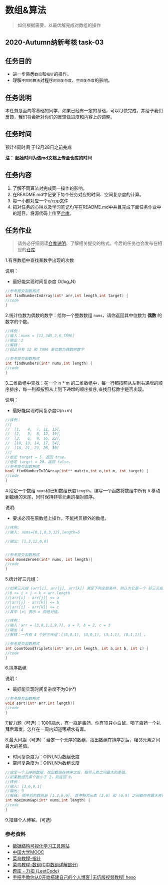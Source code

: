 # 数组&算法

> 如何根据需要，以最优解完成对数组的操作

## 2020-Autumn纳新考核 task-03

## 任务目的

- 进一步熟悉`数组`和`指针`的操作。
- 理解`不同的算法`对程序`时间复杂度`、`空间复杂度`的影响。

## 任务说明

本任务是面向零基础的同学，如果已经有一定的基础，可以尽快完成，并给予我们反馈，我们将会针对你们的反馈做进度和内容上的调整。

## 任务时间

预计4周时间
于12月28日之前完成

__注： 起始时间为该md文档上传至[仓库](https://github.com/TECHF5VE/TechMap)的时间__

## 任务内容

1. 了解不同算法对完成同一操作的影响。
2. 在README.md中记录下每个任务对应的时间、空间复杂度的计算。
3. 每一小题对应一个c/cpp文件
4. 把对任务的心得以及学习笔记均写在README.md中并且完成下面任务作业中的题目，将源代码上传至[仓库](https://github.com/TECHF5VE/TechMap-Works)。

## 任务作业

>请务必仔细阅读[仓库说明](https://github.com/TECHF5VE/TechMap-Works/blob/master/README.md)，了解相关提交的格式。今后的任务也会发布在相应的[仓库](https://github.com/TECHF5VE/TechMap)

1.有序数组中查找某数字出现的次数

说明：

- 最好能实现时间复杂度 O(log₂N)

```cpp
//参考提交函数格式
int findNumberInArray(int* arr,int length,int target) {
//code
}
```

2.统计位数为偶数的数字：给你一个整数数组 `nums`，请你返回其中位数为 **偶数** 的数字的个数。

```cpp
//样例：
//输入：nums = [12,345,2,6,7896]
//输出：2
//解释：
//因此只有 12 和 7896 是位数为偶数的数字

//参考提交函数格式
int findNumbers(int* nums,int length) {
//code
}
```

3.二维数组中查找：在一个 n * m 的二维数组中，每一行都按照从左到右递增的顺序排序，每一列都按照从上到下递增的顺序排序,查找目标数字是否出现。

说明：

- 最好能实现时间复杂度O(n+m)

```cpp
//样例：
//[
//  [1,   4,  7, 11, 15],
//  [2,   5,  8, 12, 19],
//  [3,   6,  9, 16, 22],
//  [10, 13, 14, 17, 24],
//  [18, 21, 23, 26, 30]
//]
//给定 target = 5，返回 true。
//给定 target = 20，返回 false。
//参考提交函数格式
bool findNumberIn2DArray(int** matrix,int n,int m, int target) {
//code
}
```

4.给定一个数组 `nums`和已知数组长度`length`，编写一个函数将数组中所有 `0` 移动到数组的末尾，同时保持非零元素的相对顺序。

   说明:

   - 要求必须在原数组上操作，不能拷贝额外的数组。

   ```cpp
//样例:
//输入: nums=[0,1,0,3,12],length=5

//输出: [1,3,12,0,0]


//参考提交函数格式
void moveZeroes(int* nums, int length){
//code
}

   ```

5.统计好三元组：

```cpp
//如果三元组 (arr[i], arr[j], arr[k]) 满足下列全部条件，则认为它是一个 好三元组 。
//0 <= i < j < k < arr.length
//|arr[i] - arr[j]| <= a
//|arr[j] - arr[k]| <= b
//|arr[i] - arr[k]| <= c
//其中 |x| 表示 x 的绝对值。

//样例：
//输入：arr = [3,0,1,1,9,7], a = 7, b = 2, c = 3
//输出：4
//解释：一共有 4 个好三元组：[(3,0,1), (3,0,1), (3,1,1), (0,1,1)] 。

//参考提交函数格式
int countGoodTriplets(int* arr,int length, int a,int b, int c) {
//code
}
```

6.排序数组

说明：

- 最好能实现时间复杂度不为O(n²)

```cpp
//参考提交函数格式
void sort(int* arr,int length){
//code
}
```

7.智力题（可选）：1000瓶水，有一瓶是毒药，你有10只小白鼠，喝了毒药一个礼拜后毒发，怎样在一周内知道哪瓶水有毒。

8.最大间距（可选）：给定一个无序的数组，找出数组在排序之后，相邻元素之间最大的差值。

- 时间复杂度为：O(N),N为数组长度
- 空间复杂度为：O(N),N为数组长度

```cpp
//给定一个无序的数组，找出数组在排序之后，相邻元素之间最大的差值。
//如果数组元素个数小于 2，则返回 0。
//样例：
//输入: [3,6,9,1]
//输出: 3
//解释: 排序后的数组是 [1,3,6,9], 其中相邻元素 (3,6) 和 (6,9) 之间都存在最大差值 3。
int maximumGap(int* nums,int length) {
//code
}
```

9.搭建个人博客。(可选)

### 参考资料

- [数据结构可视化学习工具网站](https://visualgo.net/zh)
- [中国大学MOOC](https://www.icourse163.org/)
- [菜鸟教程-指针](https://www.runoob.com/cprogramming/c-pointers.html)
- [菜鸟教程-数组(C中数组详解部分)](https://www.runoob.com/cprogramming/c-arrays.html)
- [题库 - 力扣 (LeetCode) ](https://leetcode-cn.com/problemset/all/)
- [手把手教你从0开始搭建自己的个人博客 |无坑版视频教程| hexo](https://www.bilibili.com/video/av44544186?from=search&seid=9598797698914573217)

